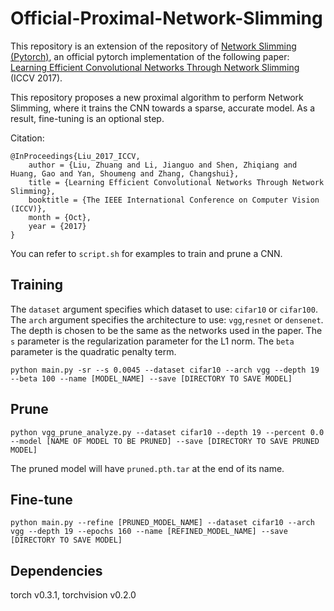 # Official-Proximal-Network-Slimming

This repository is an extension of the repository of [Network Slimming (Pytorch)](https://github.com/Eric-mingjie/network-slimming), an official pytorch implementation of the following paper:
[Learning Efficient Convolutional Networks Through Network Slimming](http://openaccess.thecvf.com/content_iccv_2017/html/Liu_Learning_Efficient_Convolutional_ICCV_2017_paper.html) (ICCV 2017).  

This repository proposes a new proximal algorithm to perform Network Slimming, where it
trains the CNN towards a sparse, accurate model. As a result, fine-tuning is an optional
step.

Citation:
```
@InProceedings{Liu_2017_ICCV,
    author = {Liu, Zhuang and Li, Jianguo and Shen, Zhiqiang and Huang, Gao and Yan, Shoumeng and Zhang, Changshui},
    title = {Learning Efficient Convolutional Networks Through Network Slimming},
    booktitle = {The IEEE International Conference on Computer Vision (ICCV)},
    month = {Oct},
    year = {2017}
}
```

You can refer to `script.sh` for examples to train and prune a CNN.



## Training

The `dataset` argument specifies which dataset to use: `cifar10` or `cifar100`. The `arch` argument specifies the architecture to use: `vgg`,`resnet` or `densenet`. The depth is chosen to be the same as the networks used in the paper. The `s` parameter is the regularization parameter for the L1 norm. The `beta` parameter is the quadratic penalty term.
```shell
python main.py -sr --s 0.0045 --dataset cifar10 --arch vgg --depth 19 --beta 100 --name [MODEL_NAME] --save [DIRECTORY TO SAVE MODEL]
```

## Prune

```shell
python vgg_prune_analyze.py --dataset cifar10 --depth 19 --percent 0.0 --model [NAME OF MODEL TO BE PRUNED] --save [DIRECTORY TO SAVE PRUNED MODEL]
```
The pruned model will have `pruned.pth.tar` at the end of its name.

## Fine-tune

```shell
python main.py --refine [PRUNED_MODEL_NAME] --dataset cifar10 --arch vgg --depth 19 --epochs 160 --name [REFINED_MODEL_NAME] --save [DIRECTORY TO SAVE MODEL]
```


## Dependencies
torch v0.3.1, torchvision v0.2.0
